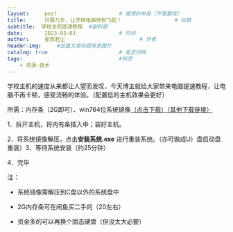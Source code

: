 ```yaml
---
layout:     post   				    # 使用的布局（不需要改）
title:      只需几步，让学校电脑快到飞起！ 				# 标题 
subtitle:  学校主机提速教程  #副标题
date:       2023-03-03 				# 时间
author:     星雨若尘 						# 作者
header-img:  	#这篇文章标题背景图片
catalog: true 						# 是否归档
tags:								#标签
    - 资源-技术
---
```

学校主机的速度从来都让人望而发叹，今天博主就给大家带来电脑提速教程，让电脑不再卡顿，感受流畅的体验。（配置低的主机效果会更好）

所需：内存条（2G即可）、win764位系统镜像[（点击下载）](https://pan.huang1111.cn/s/lGDRfL)[（其他下载链接）](http://www.ylmf.org.cn/ylmf.html)

1．拆开主机，将内有条插入中；装好主机。

2．将系统镜像解压，点击**安装系统.exe**
进行重装系统。（亦可做成U）盘启动盘重装）3、等待系统安装（约25分钟）

4．完毕

注：


- 系统镜像需解压到C盘以外的系统盘中

- 2G内存条可在闲鱼买二手的（20左右）

- 资金多的可以再换个固态硬盘（但没太大必要）
